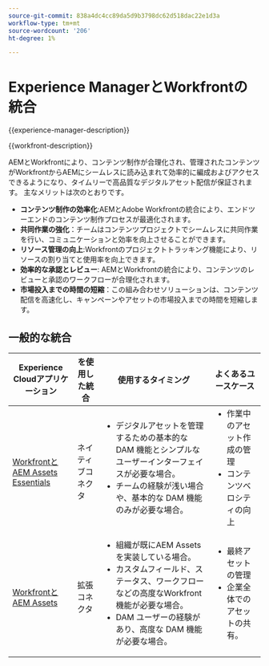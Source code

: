 ```yaml
---
source-git-commit: 838a4dc4cc89da5d9b3798dc62d518dac22e1d3a
workflow-type: tm+mt
source-wordcount: '206'
ht-degree: 1%

---
```



# Experience ManagerとWorkfrontの統合

{{experience-manager-description}}

{{workfront-description}}

AEMとWorkfrontにより、コンテンツ制作が合理化され、管理されたコンテンツがWorkfrontからAEMにシームレスに読み込まれて効率的に編成およびアクセスできるようになり、タイムリーで高品質なデジタルアセット配信が保証されます。 主なメリットは次のとおりです。

+ **コンテンツ制作の効率化**:AEMとAdobe Workfrontの統合により、エンドツーエンドのコンテンツ制作プロセスが最適化されます。
+ **共同作業の強化**：チームはコンテンツプロジェクトでシームレスに共同作業を行い、コミュニケーションと効率を向上させることができます。
+ **リソース管理の向上**:Workfrontのプロジェクトトラッキング機能により、リソースの割り当てと使用率を向上できます。
+ **効率的な承認とレビュー**: AEMとWorkfrontの統合により、コンテンツのレビューと承認のワークフローが合理化されます。
+ **市場投入までの時間の短縮**：この組み合わせソリューションは、コンテンツ配信を高速化し、キャンペーンやアセットの市場投入までの時間を短縮します。

## 一般的な統合

<table>
    <thead>
        <tr>
            <th>Experience Cloudアプリケーション</th>
            <th>を使用した統合</th>
            <th>使用するタイミング</th>
            <th>よくあるユースケース</th>
        </tr>
    </thead>
    <tbody>
        <tr>
            <td><a href="https://experienceleague.adobe.com/docs/experience-manager-learn/assets-essentials/workfront/configure.html" target="_blank" rel="noreferrer">WorkfrontとAEM Assets Essentials</a></td>
            <td>ネイティブコネクタ</td>
            <td>
              <ul style="margin-top: 0;">
                <li>デジタルアセットを管理するための基本的な DAM 機能とシンプルなユーザーインターフェイスが必要な場合。</li>
                <li>チームの経験が浅い場合や、基本的な DAM 機能のみが必要な場合。</li>
              </ul>
            </td>
            <td>
                <ul style="margin-top: 0;">
                  <li>作業中のアセット作成の管理</li>
                  <li>コンテンツベロシティの向上</li>
                </ul>
            </td>
        </tr>
        <tr>
            <td><a href="https://experienceleague.adobe.com/docs/experience-manager-learn/assets/workfront/enhanced-connector/aem-experts-series/overview.html" target="_blank" rel="noreferrer">WorkfrontとAEM Assets</a></td>
            <td>拡張コネクタ</td>
            <td>
                <ul style="margin-top: 0;">
                    <li>組織が既にAEM Assetsを実装している場合。</li>
                    <li>カスタムフィールド、ステータス、ワークフローなどの高度なWorkfront機能が必要な場合。</li>
                    <li>DAM ユーザーの経験があり、高度な DAM 機能が必要な場合。</li>
                </ul>
            </td>
            <td>
              <ul style="margin-top: 0;">
                <li>最終アセットの管理</li>
                <li>企業全体でのアセットの共有。</li>
              </ul>
            </td>
        </tr>
    </tbody>          
</table>
